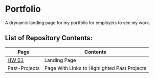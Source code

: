 # Portfolio
A drynamic landing page for my portfolio for employers to see my work.

## List of Repository Contents:

| Page | Contents|
| ------------ | ----------------|
|[HW 01](/index.html)| Landing Page|
|Past-Projects| Page With Links to Highlighted Past Projects|
